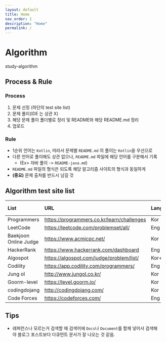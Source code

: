 ```yaml
---
layout: default
title: Home
nav_order: 1
description: "Home"
permalink: /
---
```


# Algorithm

study-algorithm

## Process & Rule

### Process

1. 문제 선정 (하단의 test site list)
2. 문제 풀이(IDE 는 상관 X)
3. 해당 문제 풀이 폴더별로 정리 및 README와 해당 README.md 정리
4. 업로드

### Rule

- 1순위 언어는 `Kotlin`, 따라서 문제별 `README.md` 의 풀이는 `Kotlin`을 우선으로
- 다른 언어로 풀이해도 상관 없으나, `README.md` 파일에 해당 언어를 구분해서 기록
  - (Ex> 자바 풀이 -> `README-java.md`)
- `README.md` 파일의 형식은 되도록 해당 알고리즘 사이트의 형식과 동일하게
- __(중요)__ 문제 출처를 반드시 남길 것

## Algorithm test site list

| List                  | URL                                        | Language | Remarks | My own                |
| :-------------------- | :----------------------------------------- | :------- | :------ | :-------------------- |
| Programmers           | https://programmers.co.kr/learn/challenges | Kor      |         |                       |
| LeetCode              | https://leetcode.com/problemset/all/       | Eng      |         | [Link][my_Leetcode]   |
| Baekjoon Online Judge | https://www.acmicpc.net/                   | Kor      |         | [Link][my_Baekjoon]   |
| HackerRank            | https://www.hackerrank.com/dashboard       | Eng      |         | [Link][my_HackerRank] |
| Algospot              | https://algospot.com/judge/problem/list/   | Kor+Eng  |         |                       |
| Codility              | https://app.codility.com/programmers/      | Eng      |         |                       |
| Jung ol               | http://www.jungol.co.kr/                   | Kor      |         |                       |
| Goorm-level           | https://level.goorm.io/                    | Kor      |         |                       |
| codingdojang          | http://codingdojang.com/                   | Kor      |         |                       |
| Code Forces           | https://codeforces.com/                    | Eng      |         |                       |

## Tips

- 레퍼런스나 모르는거 검색할 때 검색어에 `Docs`나 `Document`를 함께 넣어서 검색해야 블로그 포스트보다 다큐먼트 문서가 잘 나오는 것 같음.

<!-- Link here -->
[Programmers]: https://programmers.co.kr/learn/challenges
[my_Leetcode]: https://leetcode.com/dnr1105/
[my_Baekjoon]: https://www.acmicpc.net/user/dnr1105
[my_HackerRank]: https://www.hackerrank.com/dnr1105
[my_Algospot]: https://algospot.com/user/profile/92448

